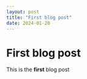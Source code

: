 ```yaml
---
layout: post
title: "First blog post"
date: 2024-01-28
---
```


# First blog post

This is the **first** blog post
